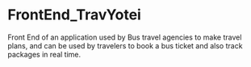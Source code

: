# FrontEnd_TravYotei
Front End of an application used by Bus travel agencies to make travel plans, and can be used by travelers to book a bus ticket and also track packages in real time.
